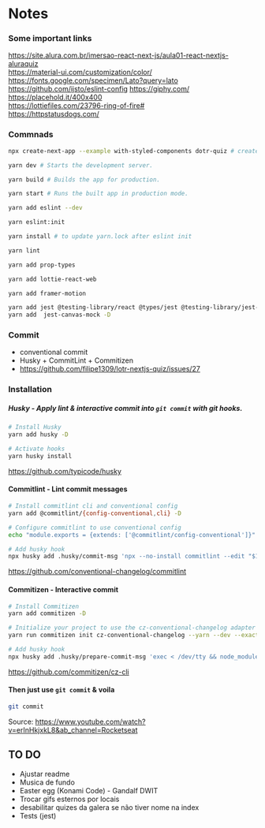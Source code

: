 # Notes

### Some important links

https://site.alura.com.br/imersao-react-next-js/aula01-react-nextjs-aluraquiz  
https://material-ui.com/customization/color/  
https://fonts.google.com/specimen/Lato?query=lato  
https://github.com/ijsto/eslint-config
https://giphy.com/  
https://placehold.it/400x400  
https://lottiefiles.com/23796-ring-of-fire#  
https://httpstatusdogs.com/

### Commnads

```sh
npx create-next-app --example with-styled-components dotr-quiz # create project

yarn dev # Starts the development server.

yarn build # Builds the app for production.

yarn start # Runs the built app in production mode.

yarn add eslint --dev

yarn eslint:init

yarn install # to update yarn.lock after eslint init

yarn lint

yarn add prop-types

yarn add lottie-react-web

yarn add framer-motion

yarn add jest @testing-library/react @types/jest @testing-library/jest-dom babel-jest @babel/core -D
yarn add  jest-canvas-mock -D
```

### Commit

- conventional commit
- Husky + CommitLint + Commitizen
- https://github.com/filipe1309/lotr-nextjs-quiz/issues/27

### Installation

##### Husky - Apply lint & interactive commit into `git commit` with _git hooks_.

```sh
# Install Husky
yarn add husky -D

# Activate hooks
yarn husky install
```

https://github.com/typicode/husky

#### Commitlint - Lint commit messages

```sh
# Install commitlint cli and conventional config
yarn add @commitlint/{config-conventional,cli} -D

# Configure commitlint to use conventional config
echo "module.exports = {extends: ['@commitlint/config-conventional']}" > commitlint.config.js

# Add husky hook
npx husky add .husky/commit-msg 'npx --no-install commitlint --edit "$1"'
```

https://github.com/conventional-changelog/commitlint

#### Commitizen - Interactive commit

```sh
# Install Commitizen
yarn add commitizen -D

# Initialize your project to use the cz-conventional-changelog adapter
yarn run commitizen init cz-conventional-changelog --yarn --dev --exact

# Add husky hook
npx husky add .husky/prepare-commit-msg 'exec < /dev/tty && node_modules/.bin/cz --hook || true'
```

https://github.com/commitizen/cz-cli

#### Then just use `git commit` & **voila**

```sh
git commit
```

Source:
https://www.youtube.com/watch?v=erInHkjxkL8&ab_channel=Rocketseat

## TO DO

- Ajustar readme
- Musica de fundo
- Easter egg (Konami Code) - Gandalf DWIT
- Trocar gifs esternos por locais
- desabilitar quizes da galera se não tiver nome na index
- Tests (jest)
